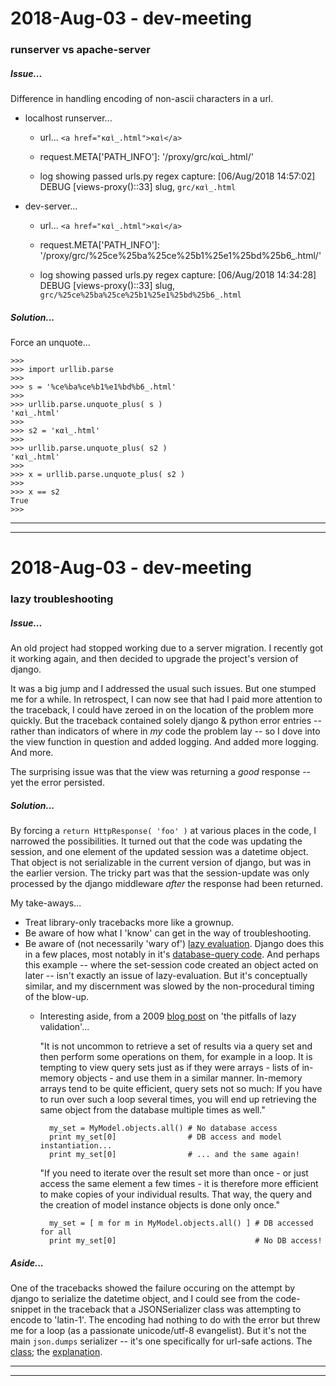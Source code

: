2018-Aug-03 - dev-meeting
==========================

### runserver vs apache-server

##### Issue...

Difference in handling encoding of non-ascii characters in a url.

- localhost runserver...

    - url... `<a href="καὶ_.html">καὶ</a>`

    - request.META['PATH_INFO']: '/proxy/grc/καὶ_.html/'

    - log showing passed urls.py regex capture: [06/Aug/2018 14:57:02] DEBUG [views-proxy()::33] slug, `grc/καὶ_.html`

- dev-server...

    - url... `<a href="καὶ_.html">καὶ</a>`

    - request.META['PATH_INFO']: '/proxy/grc/%25ce%25ba%25ce%25b1%25e1%25bd%25b6_.html/'

    - log showing passed urls.py regex capture: [06/Aug/2018 14:34:28] DEBUG [views-proxy()::33] slug, `grc/%25ce%25ba%25ce%25b1%25e1%25bd%25b6_.html`

##### Solution...

Force an unquote...

    >>>
    >>> import urllib.parse
    >>>
    >>> s = '%ce%ba%ce%b1%e1%bd%b6_.html'
    >>>
    >>> urllib.parse.unquote_plus( s )
    'καὶ_.html'
    >>>
    >>> s2 = 'καὶ_.html'
    >>>
    >>> urllib.parse.unquote_plus( s2 )
    'καὶ_.html'
    >>>
    >>> x = urllib.parse.unquote_plus( s2 )
    >>>
    >>> x == s2
    True
    >>>


---
---


2018-Aug-03 - dev-meeting
==========================

### lazy troubleshooting

##### Issue...

An old project had stopped working due to a server migration. I recently got it working again, and then decided to upgrade the project's version of django.

It was a big jump and I addressed the usual such issues. But one stumped me for a while. In retrospect, I can now see that had I paid more attention to the traceback, I could have zeroed in on the location of the problem more quickly. But the traceback contained solely django & python error entries -- rather than indicators of where in _my_ code the problem lay -- so I dove into the view function in question and added logging. And added more logging. And more.

The surprising issue was that the view was returning a _good_ response -- yet the error persisted.

##### Solution...

By forcing a `return HttpResponse( 'foo' )` at various places in the code, I narrowed the possibilities. It turned out that the code was updating the session, and one element of the updated session was a datetime object. That object is not serializable in the current version of django, but was in the earlier version. The tricky part was that the session-update was only processed by the django middleware _after_ the response had been returned.

My take-aways...
- Treat library-only tracebacks more like a grownup.
- Be aware of how what I 'know' can get in the way of troubleshooting.
- Be aware of (not necessarily 'wary of') [lazy evaluation](https://en.wikipedia.org/wiki/Lazy_evaluation). Django does this in a few places, most notably in it's [database-query code](https://docs.djangoproject.com/en/2.0/topics/db/queries/#querysets-are-lazy). And perhaps this example -- where the set-session code created an object acted on later -- isn't exactly an issue of lazy-evaluation. But it's conceptually similar, and my discernment was slowed by the non-procedural timing of the blow-up.
    - Interesting aside, from a 2009 [blog post](http://blog.brendel.com/2009/06/pitfalls-of-lazy-validation-in-djangos.html) on 'the pitfalls of lazy validation'...

        "It is not uncommon to retrieve a set of results via a query set and then perform some operations on them, for example in a loop. It is tempting to view query sets just as if they were arrays - lists of in-memory objects - and use them in a similar manner. In-memory arrays tend to be quite efficient, query sets not so much: If you have to run over such a loop several times, you will end up retrieving the same object from the database multiple times as well."

            my_set = MyModel.objects.all() # No database access
            print my_set[0]                # DB access and model instantiation...
            print my_set[0]                # ... and the same again!

        "If you need to iterate over the result set more than once - or just access the same element a few times - it is therefore more efficient to make copies of your individual results. That way, the query and the creation of model instance objects is done only once."

            my_set = [ m for m in MyModel.objects.all() ] # DB accessed for all
            print my_set[0]                               # No DB access!

##### Aside...

One of the tracebacks showed the failure occuring on the attempt by django to serialize the datetime object, and I could see from the code-snippet in the traceback that a JSONSerializer class was attempting to encode to 'latin-1'. The encoding had nothing to do with the error but threw me for a loop (as a passionate unicode/utf-8 evangelist). But it's not the main `json.dumps` serializer -- it's one specifically for url-safe actions. The [class](https://github.com/django/django/blob/master/django/core/signing.py#L81-L90); the [explanation](https://github.com/django/django/blob/master/django/core/signing.py#L2-L7).

---
---
